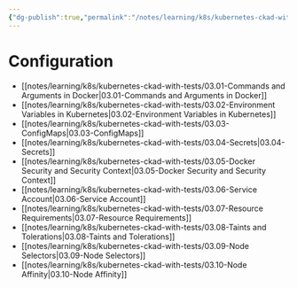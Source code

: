 ```yaml
---
{"dg-publish":true,"permalink":"/notes/learning/k8s/kubernetes-ckad-with-tests/03-configuration/"}
---
```


# Configuration

- [[notes/learning/k8s/kubernetes-ckad-with-tests/03.01-Commands and Arguments in Docker\|03.01-Commands and Arguments in Docker]]
- [[notes/learning/k8s/kubernetes-ckad-with-tests/03.02-Environment Variables in Kubernetes\|03.02-Environment Variables in Kubernetes]]
- [[notes/learning/k8s/kubernetes-ckad-with-tests/03.03-ConfigMaps\|03.03-ConfigMaps]]
- [[notes/learning/k8s/kubernetes-ckad-with-tests/03.04-Secrets\|03.04-Secrets]]
- [[notes/learning/k8s/kubernetes-ckad-with-tests/03.05-Docker Security and Security Context\|03.05-Docker Security and Security Context]]
- [[notes/learning/k8s/kubernetes-ckad-with-tests/03.06-Service Account\|03.06-Service Account]]
- [[notes/learning/k8s/kubernetes-ckad-with-tests/03.07-Resource Requirements\|03.07-Resource Requirements]]
- [[notes/learning/k8s/kubernetes-ckad-with-tests/03.08-Taints and Tolerations\|03.08-Taints and Tolerations]]
- [[notes/learning/k8s/kubernetes-ckad-with-tests/03.09-Node Selectors\|03.09-Node Selectors]]
- [[notes/learning/k8s/kubernetes-ckad-with-tests/03.10-Node Affinity\|03.10-Node Affinity]]